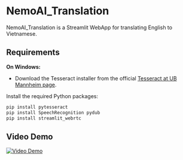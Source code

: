 # NemoAI_Translation

NemoAI_Translation is a Streamlit WebApp for translating English to Vietnamese.

## Requirements

**On Windows:**
- Download the Tesseract installer from the official [Tesseract at UB Mannheim page](https://github.com/UB-Mannheim/tesseract/wiki).

Install the required Python packages:
```sh
pip install pytesseract
pip install SpeechRecognition pydub
pip install streamlit_webrtc 
```
## Video Demo

[![Video Demo](https://img.youtube.com/vi/Pej-71lwS-s/0.jpg)](https://youtu.be/Pej-71lwS-s)
